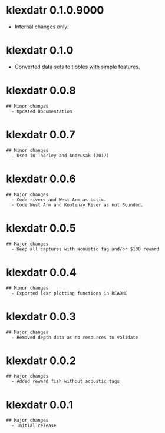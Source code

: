 # klexdatr 0.1.0.9000

- Internal changes only.


# klexdatr 0.1.0

- Converted data sets to tibbles with simple features.

# klexdatr 0.0.8
    ## Minor changes
      - Updated Documentation
      
# klexdatr 0.0.7
    ## Minor changes
      - Used in Thorley and Andrusak (2017)

# klexdatr 0.0.6
    ## Major changes
      - Code rivers and West Arm as Lotic.
      - Code West Arm and Kootenay River as not Bounded.

# klexdatr 0.0.5
    ## Major changes
      - Keep all captures with acoustic tag and/or $100 reward

# klexdatr 0.0.4
    ## Minor changes
      - Exported lexr plotting functions in README

# klexdatr 0.0.3
    ## Major changes
      - Removed depth data as no resources to validate

# klexdatr 0.0.2
    ## Major changes
      - Added reward fish without acoustic tags

# klexdatr 0.0.1
    ## Major changes
      - Initial release
